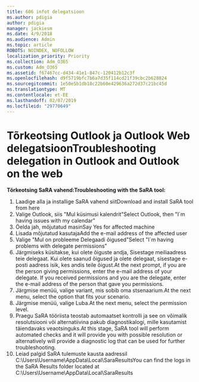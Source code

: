 ```yaml
---
title: 606 infot delegatsioon
ms.author: pdigia
author: pdigia
manager: jackiesm
ms.date: 4/9/2018
ms.audience: Admin
ms.topic: article
ROBOTS: NOINDEX, NOFOLLOW
localization_priority: Priority
ms.collection: Adm_O365
ms.custom: Adm_O365
ms.assetid: f67467cc-d434-41e1-847c-120412b12c3f
ms.openlocfilehash: d9f5719bfc7b6a7d35f114cd21f39cbc2b628824
ms.sourcegitcommit: 1e50e5b1db18c22b60e429636a272d37c21bc45d
ms.translationtype: MT
ms.contentlocale: et-EE
ms.lasthandoff: 02/07/2019
ms.locfileid: "29770649"
---
```

# <a name="troubleshooting-delegation-in-outlook-and-outlook-on-the-web"></a><span data-ttu-id="30d0a-102">Tõrkeotsing Outlook ja Outlook Web delegatsioon</span><span class="sxs-lookup"><span data-stu-id="30d0a-102">Troubleshooting delegation in Outlook and Outlook on the web</span></span>

<span data-ttu-id="30d0a-103">**Tõrkeotsing SaRA vahend:**</span><span class="sxs-lookup"><span data-stu-id="30d0a-103">**Troubleshooting with the SaRA tool:**</span></span>

1. <span data-ttu-id="30d0a-104">Laadige alla ja installige SaRA vahend siit</span><span class="sxs-lookup"><span data-stu-id="30d0a-104">Download and install SaRA tool from here</span></span>
1. <span data-ttu-id="30d0a-105">Valige Outlook, siis "Mul küsimusi kalendrit"</span><span class="sxs-lookup"><span data-stu-id="30d0a-105">Select Outlook, then "I\`m having issues with my calendar"</span></span>
1. <span data-ttu-id="30d0a-106">Öelda jah, mõjutatud masin</span><span class="sxs-lookup"><span data-stu-id="30d0a-106">Say Yes for affected machine</span></span>
1. <span data-ttu-id="30d0a-107">Lisada mõjutatud kasutaja</span><span class="sxs-lookup"><span data-stu-id="30d0a-107">Add the e-mail address of the affected user</span></span>
1. <span data-ttu-id="30d0a-108">Valige "Mul on probleeme Delegaadi õigused"</span><span class="sxs-lookup"><span data-stu-id="30d0a-108">Select "I\`m having problems with delegate permissions"</span></span>
1. <span data-ttu-id="30d0a-p101">Järgmiseks küsitakse, kui olete õiguste andja, Sisestage meiliaadress teie delegaat. Kui olete saanud õigused ja olete delegaat, sisestage e-posti aadress isik, kes andis teile õigust.</span><span class="sxs-lookup"><span data-stu-id="30d0a-p101">At the next prompt, if you are the person giving permissions, enter the e-mail address of your delegate. If you received permissions and you are the delegate, enter the e-mail address of the person that gave you permissions.</span></span>
1. <span data-ttu-id="30d0a-111">Järgmise menüü, valige variant, mis sobib oma stsenaarium.</span><span class="sxs-lookup"><span data-stu-id="30d0a-111">At the next menu, select the option that fits your scenario.</span></span> 
1. <span data-ttu-id="30d0a-112">Järgmise menüü, valige Luba.</span><span class="sxs-lookup"><span data-stu-id="30d0a-112">At the next menu, select the permission level.</span></span>
1. <span data-ttu-id="30d0a-113">Praegu SaRA tööriista teostab automaatset kontrolli ja see on võimalik resolutsiooni või alternatiivina pakub diagnostikalogi, mille kasutamist täiendavaks veaotsinguks.</span><span class="sxs-lookup"><span data-stu-id="30d0a-113">At this stage, SaRA tool will perform automated checks and it will provide you with possible resolution or alternatively will provide a diagnostic log that can be used for further troubleshooting.</span></span>
1. <span data-ttu-id="30d0a-114">Leiad palgid SaRA tulemuste kausta aadressil C:\Users\Username\AppData\Local\SaraResults</span><span class="sxs-lookup"><span data-stu-id="30d0a-114">You can find the logs in the SaRA Results folder located at C:\Users\Username\AppData\Local\SaraResults</span></span>